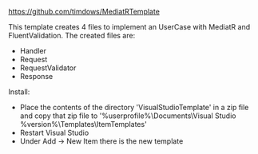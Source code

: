 https://github.com/timdows/MediatRTemplate

This template creates 4 files to implement an UserCase with MediatR and FluentValidation. The created files are:

- Handler
- Request
- RequestValidator
- Response

Install: 

- Place the contents of the directory 'VisualStudioTemplate' in a zip file and copy that zip file to '%userprofile%\Documents\Visual Studio %version%\Templates\ItemTemplates'
- Restart Visual Studio
- Under Add -> New Item there is the new template